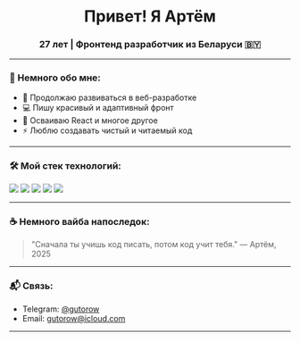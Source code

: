 <h1 align="center">Привет! Я Артём</h1>
<h3 align="center">27 лет | Фронтенд разработчик из Беларуси 🇧🇾</h3>

---

### 🚀 Немного обо мне:

- 🔭 Продолжаю развиваться в веб-разработке  
- 💻 Пишу красивый и адаптивный фронт  
- 🌱 Осваиваю React и многое другое  
- ⚡ Люблю создавать чистый и читаемый код

---

### 🛠️ Мой стек технологий:

<p align="left">
  <img src="https://img.shields.io/badge/-HTML5-E34F26?style=for-the-badge&logo=html5&logoColor=white" />
  <img src="https://img.shields.io/badge/-CSS3-1572B6?style=for-the-badge&logo=css3&logoColor=white" />
  <img src="https://img.shields.io/badge/-JavaScript-F7DF1E?style=for-the-badge&logo=javascript&logoColor=black" />
  <img src="https://img.shields.io/badge/-Webpack-8DD6F9?style=for-the-badge&logo=webpack&logoColor=black" />
  <img src="https://img.shields.io/badge/-Git-F05032?style=for-the-badge&logo=git&logoColor=white" />
</p>

---


### ☕ Немного вайба напоследок:

> "Сначала ты учишь код писать, потом код учит тебя." — Артём, 2025

---

### 📬 Связь:

- Telegram: [@gutorow](https://t.me/gutorow)  
- Email: gutorow@icloud.com  

---
